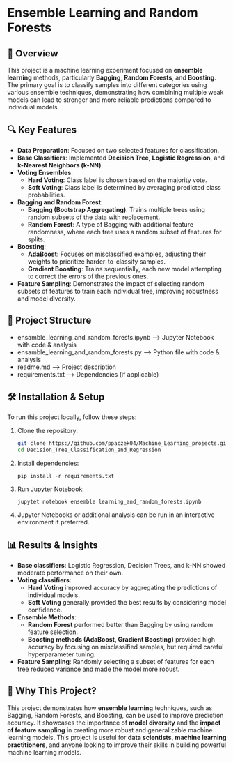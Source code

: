 # Ensemble Learning and Random Forests

## 📌 Overview
This project is a machine learning experiment focused on **ensemble learning** methods, particularly **Bagging**, **Random Forests**, and **Boosting**. The primary goal is to classify samples into different categories using various ensemble techniques, demonstrating how combining multiple weak models can lead to stronger and more reliable predictions compared to individual models.

## 🔍 Key Features
- **Data Preparation**: Focused on two selected features for classification.
- **Base Classifiers**: Implemented **Decision Tree**, **Logistic Regression**, and **k-Nearest Neighbors (k-NN)**.
- **Voting Ensembles**:
  - **Hard Voting**: Class label is chosen based on the majority vote.
  - **Soft Voting**: Class label is determined by averaging predicted class probabilities.
- **Bagging and Random Forest**:
  - **Bagging (Bootstrap Aggregating)**: Trains multiple trees using random subsets of the data with replacement.
  - **Random Forest**: A type of Bagging with additional feature randomness, where each tree uses a random subset of features for splits.
- **Boosting**:
  - **AdaBoost**: Focuses on misclassified examples, adjusting their weights to prioritize harder-to-classify samples.
  - **Gradient Boosting**: Trains sequentially, each new model attempting to correct the errors of the previous ones.
- **Feature Sampling**: Demonstrates the impact of selecting random subsets of features to train each individual tree, improving robustness and model diversity.

## 📂 Project Structure  
- ensamble_learning_and_random_forests.ipynb  -->  Jupyter Notebook with code & analysis 
- ensamble_learning_and_random_forests.py     -->  Python file with code & analysis   
- readme.md                            -->  Project description  
- requirements.txt                     -->  Dependencies (if applicable)

## 🛠️ Installation & Setup  
To run this project locally, follow these steps:

1. Clone the repository:
    ```bash
   git clone https://github.com/ppaczek04/Machine_Learning_projects.git
   cd Decision_Tree_Classification_and_Regression
    ```

2. Install dependencies:
    ```
    pip install -r requirements.txt
    ```

3. Run Jupyter Notebook:
    ```
    jupytet notebook ensemble learning_and_random_forests.ipynb
    ```

4. Jupyter Notebooks or additional analysis can be run in an interactive environment if preferred.

## 📊 Results & Insights
- **Base classifiers**: Logistic Regression, Decision Trees, and k-NN showed moderate performance on their own.
- **Voting classifiers**: 
  - **Hard Voting** improved accuracy by aggregating the predictions of individual models.
  - **Soft Voting** generally provided the best results by considering model confidence.
- **Ensemble Methods**: 
  - **Random Forest** performed better than Bagging by using random feature selection.
  - **Boosting methods (AdaBoost, Gradient Boosting)** provided high accuracy by focusing on misclassified samples, but required careful hyperparameter tuning.
- **Feature Sampling**: Randomly selecting a subset of features for each tree reduced variance and made the model more robust.

## 📒 Why This Project?
This project demonstrates how **ensemble learning** techniques, such as Bagging, Random Forests, and Boosting, can be used to improve prediction accuracy. It showcases the importance of **model diversity** and the **impact of feature sampling** in creating more robust and generalizable machine learning models. This project is useful for **data scientists**, **machine learning practitioners**, and anyone looking to improve their skills in building powerful machine learning models.
